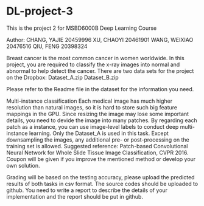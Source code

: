 # DL-project-3
This is the project 2 for MSBD6000B Deep Learning Course

Author:
CHANG, YAJIE    20459996
XU, CHAOYI      20461901
WANG, WEIXIAO   20476516
QIU, FENG       20398324

Breast cancer is the most common cancer in women worldwide. In this project, you are required to classify the x-ray images into normal and abnormal to help detect the cancer.
There are two data sets for the project on the Dropbox: Dataset_A.zip  Dataset_B.zip

Please refer to the Readme file in the dataset for the information you need.

Multi-instance classification
  Each medical image has much higher resolution than natural images, so it is hard to store such big feature mappings in the GPU. Since resizing the image may lose some important details, you need to devide the image into many patches. By regarding each patch as a instance, you can use image-level labels to conduct deep multi-instance learning.
  Only the Dataset_A is used in this task.
  Except downsampling the images, any additional pre- or post-processing on the training set is allowed.
  Suggested reference: Patch-based Convolutional Neural Network for Whole Slide Tissue Image Classification, CVPR 2016.
  Coupon will be given if you improve the mentioned method or develop your own solution.
  
Grading will be based on the testing accuracy, please upload the predicted results of both tasks in csv format.
The source codes should be uploaded to github.
You need to write a report to describe the details of your implementation and the report should be put in github.
